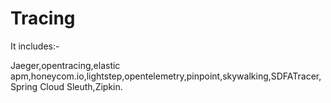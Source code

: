 # Tracing

It includes:-

Jaeger,opentracing,elastic apm,honeycom.io,lightstep,opentelemetry,pinpoint,skywalking,SDFATracer,Spring Cloud Sleuth,Zipkin.